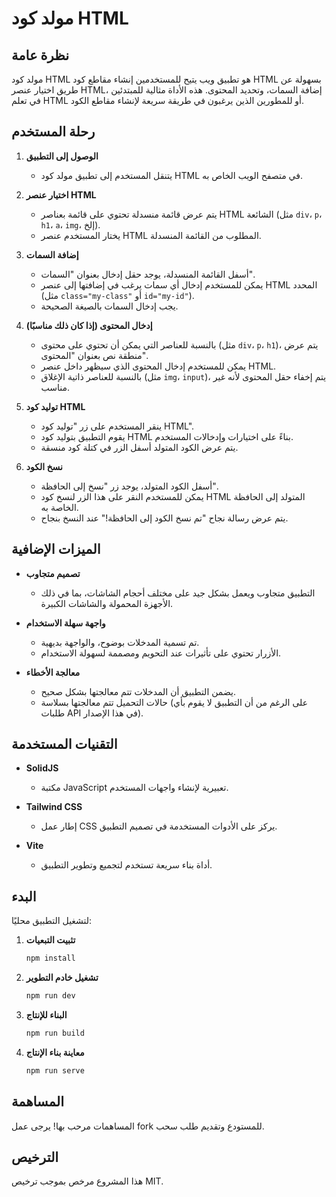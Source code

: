# مولد كود HTML

## نظرة عامة

مولد كود HTML هو تطبيق ويب يتيح للمستخدمين إنشاء مقاطع كود HTML بسهولة عن طريق اختيار عنصر HTML، إضافة السمات، وتحديد المحتوى. هذه الأداة مثالية للمبتدئين في تعلم HTML أو للمطورين الذين يرغبون في طريقة سريعة لإنشاء مقاطع الكود.

## رحلة المستخدم

1. **الوصول إلى التطبيق**

   - يتنقل المستخدم إلى تطبيق مولد كود HTML في متصفح الويب الخاص به.

2. **اختيار عنصر HTML**

   - يتم عرض قائمة منسدلة تحتوي على قائمة بعناصر HTML الشائعة (مثل `div`، `p`، `h1`، `a`، `img`، إلخ).
   - يختار المستخدم عنصر HTML المطلوب من القائمة المنسدلة.

3. **إضافة السمات**

   - أسفل القائمة المنسدلة، يوجد حقل إدخال بعنوان "السمات".
   - يمكن للمستخدم إدخال أي سمات يرغب في إضافتها إلى عنصر HTML المحدد (مثل `class="my-class"` أو `id="my-id"`).
   - يجب إدخال السمات بالصيغة الصحيحة.

4. **إدخال المحتوى (إذا كان ذلك مناسبًا)**

   - بالنسبة للعناصر التي يمكن أن تحتوي على محتوى (مثل `div`، `p`، `h1`)، يتم عرض منطقة نص بعنوان "المحتوى".
   - يمكن للمستخدم إدخال المحتوى الذي سيظهر داخل عنصر HTML.
   - بالنسبة للعناصر ذاتية الإغلاق (مثل `img`، `input`)، يتم إخفاء حقل المحتوى لأنه غير مناسب.

5. **توليد كود HTML**

   - ينقر المستخدم على زر "توليد كود HTML".
   - يقوم التطبيق بتوليد كود HTML بناءً على اختيارات وإدخالات المستخدم.
   - يتم عرض الكود المتولد أسفل الزر في كتلة كود منسقة.

6. **نسخ الكود**

   - أسفل الكود المتولد، يوجد زر "نسخ إلى الحافظة".
   - يمكن للمستخدم النقر على هذا الزر لنسخ كود HTML المتولد إلى الحافظة الخاصة به.
   - يتم عرض رسالة نجاح "تم نسخ الكود إلى الحافظة!" عند النسخ بنجاح.

## الميزات الإضافية

- **تصميم متجاوب**

  - التطبيق متجاوب ويعمل بشكل جيد على مختلف أحجام الشاشات، بما في ذلك الأجهزة المحمولة والشاشات الكبيرة.

- **واجهة سهلة الاستخدام**

  - تم تسمية المدخلات بوضوح، والواجهة بديهية.
  - الأزرار تحتوي على تأثيرات عند التحويم ومصممة لسهولة الاستخدام.

- **معالجة الأخطاء**

  - يضمن التطبيق أن المدخلات تتم معالجتها بشكل صحيح.
  - حالات التحميل تتم معالجتها بسلاسة (على الرغم من أن التطبيق لا يقوم بأي طلبات API في هذا الإصدار).

## التقنيات المستخدمة

- **SolidJS**

  - مكتبة JavaScript تعبيرية لإنشاء واجهات المستخدم.

- **Tailwind CSS**

  - إطار عمل CSS يركز على الأدوات المستخدمة في تصميم التطبيق.

- **Vite**

  - أداة بناء سريعة تستخدم لتجميع وتطوير التطبيق.

## البدء

لتشغيل التطبيق محليًا:

1. **تثبيت التبعيات**

   ```bash
   npm install
   ```

2. **تشغيل خادم التطوير**

   ```bash
   npm run dev
   ```

3. **البناء للإنتاج**

   ```bash
   npm run build
   ```

4. **معاينة بناء الإنتاج**

   ```bash
   npm run serve
   ```

## المساهمة

المساهمات مرحب بها! يرجى عمل fork للمستودع وتقديم طلب سحب.

## الترخيص

هذا المشروع مرخص بموجب ترخيص MIT.